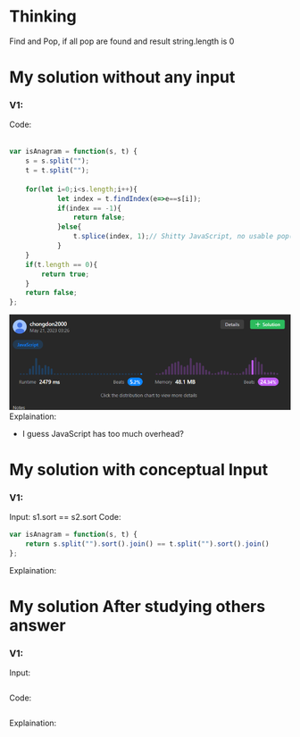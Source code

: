 
# Thinking

Find and Pop, if all pop are found and result string.length is 0


# My solution without any input

### V1:
Code:
```js

var isAnagram = function(s, t) {
    s = s.split("");
    t = t.split("");

    for(let i=0;i<s.length;i++){
            let index = t.findIndex(e=>e==s[i]);
            if(index == -1){
                return false;
            }else{
                t.splice(index, 1);// Shitty JavaScript, no usable pop(int/element)
            }
    }
    if(t.length == 0){
        return true;
    }
    return false;
};
```
![](../../z.Images/Pasted%20image%2020230521032711.png)
Explaination:
- I guess JavaScript has too much overhead?

# My solution with conceptual Input

### V1: 
Input:
s1.sort == s2.sort
Code:
```js
var isAnagram = function(s, t) {
    return s.split("").sort().join() == t.split("").sort().join()
};
```
Explaination:

# My solution After studying others answer

### V1: 
Input:
```js

```
Code:
```js

```
Explaination: